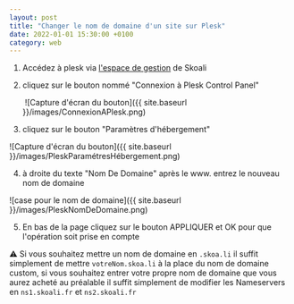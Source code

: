 ```yaml
---
layout: post
title: "Changer le nom de domaine d'un site sur Plesk"
date: 2022-01-01 15:30:00 +0100
category: web
---
```


1. Accédez à plesk via [l'espace de gestion](https://manager.skoali.com) de Skoali 

2. cliquez sur le bouton nommé "Connexion à Plesk Control Panel" 

   ​	![Capture d'écran du bouton]({{ site.baseurl }}/images/ConnexionAPlesk.png)

   

3. cliquez sur le bouton "Paramètres d'hébergement" 

![Capture d'écran du bouton]({{ site.baseurl }}/images/PleskParamétresHébergement.png)

4. à droite du texte "Nom De Domaine" après le www. entrez le nouveau nom de domaine

![case pour le nom de domaine]({{ site.baseurl }}/images/PleskNomDeDomaine.png)

5. En bas de la page cliquez sur le bouton APPLIQUER et OK pour que l'opération soit prise en compte

:warning: Si vous souhaitez mettre un nom de domaine en `.skoa.li` il suffit simplement de mettre `votreNom.skoa.li` à la place du nom de domaine custom, si vous souhaitez entrer votre propre nom de domaine que vous aurez acheté au préalable il suffit simplement de modifier les Nameservers en `ns1.skoali.fr` et `ns2.skoali.fr` 
